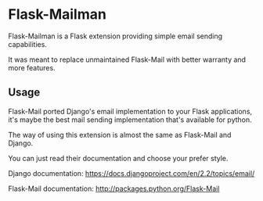 # Flask-Mailman

Flask-Mailman is a Flask extension providing simple email sending capabilities.

It was meant to replace unmaintained Flask-Mail with better warranty and more features.

## Usage

Flask-Mail ported Django's email implementation to your Flask applications, it's maybe the best mail sending implementation that's available for python.

The way of using this extension is almost the same as Flask-Mail and Django.

You can just read their documentation and choose your prefer style.

Django documentation: https://docs.djangoproject.com/en/2.2/topics/email/

Flask-Mail documentation: http://packages.python.org/Flask-Mail